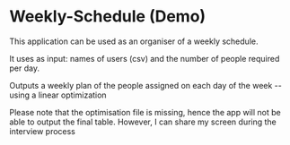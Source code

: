 # Weekly-Schedule (Demo)
This application can be used as an organiser of a weekly schedule.<p>
It uses as input: names of users (csv) and the number of people required per day.<p>
Outputs a weekly plan of the people assigned on each day of the week -- using a linear optimization<p>
Please note that the optimisation file is missing, hence the app will not be able to output the final table.
However, I can share my screen during the interview process
